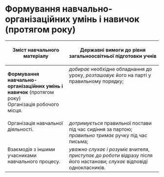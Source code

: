 # Формування навчально-організаційних умінь і навичок (протягом року) 
<table>
<thead>
  <tr>
    <th width="40%" align="center"><p>Зміст навчального матеріалу</p></td>
    <th width="60%" align="center"><p>Державні вимоги до рівня загальноосвітньої підготовки учнів</p></td>
  </tr>
</thead>
<tbody>
  <tr>
    <td width="40%" style="vertical-align:top !important;">
    <p><b>Формування навчально-організаційних умінь і навичок</b> (протягом року)<br>
Організація робочого місця.</td>
    <td width="60%" style="vertical-align:top !important;">
<i>добирає</i> необхідне обладнання до уроку, <i>розташовує</i> його на парті у правильному порядку;</td>
  </tr>
  <tr>
    <td width="40%" style="vertical-align:top !important;">
Організація навчальної діяльності.</td>
    <td width="60%" style="vertical-align:top !important;">
<i>дотримується</i> правильної постави під час сидіння за партою; <i>правильно тримає</i> ручку під час письма; </td>
  </tr>
  <tr>
    <td width="40%" style="vertical-align:top !important;">
Взаємодія з іншими учасниками навчального процесу.</td>
    <td width="60%" style="vertical-align:top !important;">
<i>уважно слухає і розуміє</i> вчителя, <i>приступає до роботи</i> відразу після його настанови; <i>слухає</i> відповіді однокласників.</td>
  </tr>
</tbody>
</table>